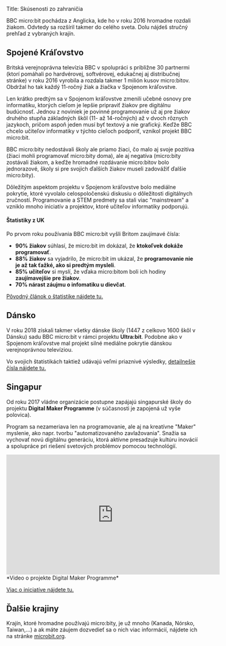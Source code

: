 Title:	Skúsenosti zo zahraničia

BBC micro:bit pochádza z Anglicka, kde ho v roku 2016 hromadne rozdali žiakom. Odvtedy sa rozšíril takmer do celého
sveta. Dolu nájdeš stručný prehľad z vybraných krajín.

## Spojené Kráľovstvo
Britská verejnoprávna televízia BBC v spolupráci s približne 30 partnermi (ktorí pomáhali po hardvérovej, softvérovej,
edukačnej aj distribučnej stránke) v roku 2016 vyrobila a rozdala takmer 1 milión kusov micro:bitov. Obdržal ho tak každý
11-ročný žiak a žiačka v Spojenom kráľovstve.

Len krátko predtým sa v Spojenom kráľovstve zmenili učebné osnovy pre informatiku, ktorých cieľom je lepšie
pripraviť žiakov pre digitálnu budúcnosť. Jednou z noviniek je povinné programovanie už aj pre žiakov druhého stupňa
základných škôl (11- až 14-ročných) až v dvoch rôznych jazykoch, pričom aspoň jeden musí byť textový a nie grafický.
Keďže BBC chcelo učiteľov informatiky v týchto cieľoch podporiť, vznikol projekt BBC micro:bit.

BBC micro:bity nedostávali školy ale priamo žiaci, čo malo aj svoje pozitíva (žiaci mohli programovať micro:bity doma), ale
aj negatíva (micro:bity zostávali žiakom, a keďže hromadné rozdávanie micro:bitov bolo jednorazové, školy si pre
svojich ďalších žiakov museli zadovážiť ďalšie micro:bity).

Dôležitým aspektom projektu v Spojenom kráľovstve bolo mediálne pokrytie, ktoré vyvolalo celospoločenskú diskusiu
o dôležitosti digitálnych zručností. Programovanie a STEM predmety sa stali viac "mainstream" a vzniklo mnoho
iniciatív a projektov, ktoré učiteľov informatiky podporujú.

#### Štatistiky z UK
Po prvom roku používania BBC micro:bit vyšli Britom zaujímavé čísla:

* **90% žiakov** súhlasí, že micro:bit im dokázal, že **ktokoľvek dokáže programovať**.
* **88% žiakov** sa vyjadrilo, že micro:bit im ukázal, že **programovanie nie je až tak ťažké, ako si predtým mysleli**.
* **85% učiteľov** si myslí, že vďaka micro:bitom boli ich hodiny **zaujímavejšie pre žiakov**.
* **70% nárast záujmu o infomatiku u dievčat**.

[Pôvodný článok o štatistike nájdete tu.](https://www.bbc.co.uk/mediacentre/latestnews/2017/microbit-first-year)

## Dánsko
V roku 2018 získali takmer všetky dánske školy (1447 z celkovo 1600 škôl v Dánsku) sadu BBC micro:bit v rámci projektu
**Ultra:bit**. Podobne ako v Spojenom kráľovstve mal projekt silné mediálne pokrytie dánskou verejnoprávnou televíziou.

Vo svojich štatistikách taktiež udávajú veľmi priaznivé výsledky,
[detailnešie čísla nájdete tu.](https://archive.microbit.org/assets/2019-03-05-ultrabit.pdf)

## Singapur
Od roku 2017 vládne organizácie postupne zapájajú singapurské školy do projektu **Digital Maker Programme**
(v súčasnosti je zapojená už vyše polovica).

Program sa nezameriava len na programovanie, ale aj na kreatívne "Maker" myslenie, ako napr. tvorbu "automatizovaného
zavlažovania". Snažia sa vychovať novú digitálnu generáciu, ktorá aktívne presadzuje kultúru inovácií a spolupráce
pri riešení svetových problémov pomocou technológií.

<iframe width="560" height="315" src="https://www.youtube.com/embed/gmB4T6s9it4" frameborder="0" allow="accelerometer; autoplay; encrypted-media; gyroscope; picture-in-picture" allowfullscreen></iframe>
*Video o projekte Digital Maker Programme*

[Viac o iniciatíve nájdete tu.](https://archive.microbit.org/en/2018-03-07-singapore-IMDA-maker-video-post/)


## Ďalšie krajiny
Krajín, ktoré hromadne používajú micro:bity, je už mnoho (Kanada, Nórsko, Taiwan,...) a ak máte záujem dozvedieť
sa o nich viac informácií, nájdete ich na stránke [microbit.org](https://archive.microbit.org/research/).